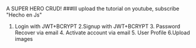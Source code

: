 A SUPER HERO CRUD!
###Ill upload the tutorial on youtube, subscribe "Hecho en Js"
1. Login with JWT+BCRYPT 2.Signup with JWT+BCRYPT 3. Password Recover via email 4. Activate account via email 5. User Profile 6.Upload images

